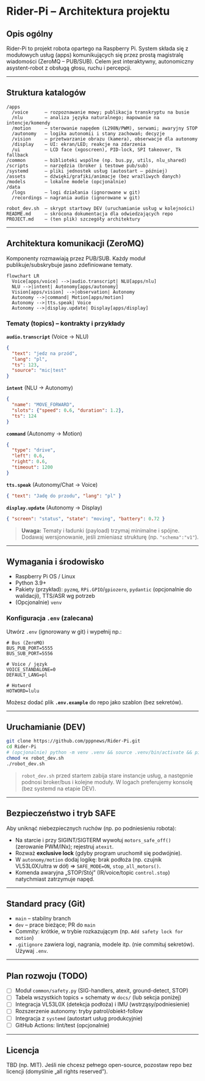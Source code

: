 # Rider-Pi – Architektura projektu

## Opis ogólny
Rider-Pi to projekt robota opartego na Raspberry Pi. System składa się z modułowych usług (apps) komunikujących się przez prostą magistralę wiadomości (ZeroMQ – PUB/SUB). Celem jest interaktywny, autonomiczny asystent-robot z obsługą głosu, ruchu i percepcji.

---

## Struktura katalogów
```
/apps
  /voice      – rozpoznawanie mowy; publikacja transkryptu na busie
  /nlu        – analiza języka naturalnego; mapowanie na intencje/komendy
  /motion     – sterowanie napędem (L298N/PWM), serwami; awaryjny STOP
  /autonomy   – logika autonomii i stany zachowań; decyzje
  /vision     – przetwarzanie obrazu (kamera), obserwacje dla autonomy
  /display    – UI: ekran/LED; reakcje na zdarzenia
  /ui         – LCD face (xgoscreen), PID-lock, SPI takeover, Tk fallback
/common       – biblioteki wspólne (np. bus.py, utils, nlu_shared)
/scripts      – narzędzia (broker i testowe pub/sub)
/systemd      – pliki jednostek usług (autostart – później)
/assets       – dźwięki/grafiki/animacje (bez wrażliwych danych)
/models       – lokalne modele (opcjonalnie)
/data
  /logs       – logi działania (ignorowane w git)
  /recordings – nagrania audio (ignorowane w git)

robot_dev.sh  – skrypt startowy DEV (uruchamianie usług w kolejności)
README.md     – skrócona dokumentacja dla odwiedzających repo
PROJECT.md    – (ten plik) szczegóły architektury
```

---

## Architektura komunikacji (ZeroMQ)

Komponenty rozmawiają przez PUB/SUB. Każdy moduł publikuje/subskrybuje jasno zdefiniowane tematy.

```mermaid
flowchart LR
  Voice[apps/voice] -->|audio.transcript| NLU[apps/nlu]
  NLU -->|intent| Autonomy[apps/autonomy]
  Vision[apps/vision] -->|observation| Autonomy
  Autonomy -->|command| Motion[apps/motion]
  Autonomy -->|tts.speak| Voice
  Autonomy -->|display.update| Display[apps/display]
```

### Tematy (topics) – kontrakty i przykłady

**`audio.transcript`** (Voice → NLU)
```json
{
  "text": "jedz na przód",
  "lang": "pl",
  "ts": 123,
  "source": "mic|test"
}
```

**`intent`** (NLU → Autonomy)
```json
{
  "name": "MOVE_FORWARD",
  "slots": {"speed": 0.6, "duration": 1.2},
  "ts": 124
}
```

**`command`** (Autonomy → Motion)
```json
{
  "type": "drive",
  "left": 0.6,
  "right": 0.6,
  "timeout": 1200
}
```

**`tts.speak`** (Autonomy/Chat → Voice)
```json
{ "text": "Jadę do przodu", "lang": "pl" }
```

**`display.update`** (Autonomy → Display)
```json
{ "screen": "status", "state": "moving", "battery": 0.72 }
```

> **Uwaga:** Tematy i ładunki (payload) trzymaj minimalne i spójne. Dodawaj wersjonowanie, jeśli zmieniasz strukturę (np. `"schema":"v1"`).

---

## Wymagania i środowisko
- Raspberry Pi OS / Linux
- Python 3.9+
- Pakiety (przykład): `pyzmq`, `RPi.GPIO`/`gpiozero`, `pydantic` (opcjonalnie do walidacji), TTS/ASR wg potrzeb
- (Opcjonalnie) `venv`

### Konfiguracja `.env` (zalecana)
Utwórz `.env` (ignorowany w git) i wypełnij np.:
```
# Bus (ZeroMQ)
BUS_PUB_PORT=5555
BUS_SUB_PORT=5556

# Voice / język
VOICE_STANDALONE=0
DEFAULT_LANG=pl

# Hotword
HOTWORD=lulu
```
Możesz dodać plik **`.env.example`** do repo jako szablon (bez sekretów).

---

## Uruchamianie (DEV)
```bash
git clone https://github.com/pppnews/Rider-Pi.git
cd Rider-Pi
# (opcjonalnie) python -m venv .venv && source .venv/bin/activate && pip install -r requirements.txt
chmod +x robot_dev.sh
./robot_dev.sh
```

> `robot_dev.sh` przed startem zabija stare instancje usług, a następnie podnosi broker/bus i kolejne moduły. W logach preferujemy konsolę (bez systemd na etapie DEV).

---

## Bezpieczeństwo i tryb SAFE
Aby uniknąć niebezpiecznych ruchów (np. po podniesieniu robota):
- Na starcie i przy SIGINT/SIGTERM wywołuj `motors_safe_off()` (zerowanie PWM/INx); rejestruj `atexit`.
- Rozważ **exclusive lock** (gdyby program uruchomił się podwójnie).
- W `autonomy/motion` dodaj logikę: brak podłoża (np. czujnik VL53L0X/ultra w dół) ⇒ `SAFE_MODE=ON`, `stop_all_motors()`.
- Komenda awaryjna „STOP/Stój” (IR/voice/topic `control.stop`) natychmiast zatrzymuje napęd.

---

## Standard pracy (Git)
- `main` – stabilny branch
- `dev` – prace bieżące; PR do `main`
- Commity: krótkie, w trybie rozkazującym (np. `Add safety lock for motion`)
- `.gitignore` zawiera logi, nagrania, modele itp. (nie commituj sekretów). Używaj `.env`.

---

## Plan rozwoju (TODO)
- [ ] Moduł `common/safety.py` (SIG-handlers, atexit, ground-detect, STOP)
- [ ] Tabela wszystkich topics + schematy w `docs/` (lub sekcja poniżej)
- [ ] Integracja VL53L0X (detekcja podłoża) i IMU (wstrząsy/podniesienie)
- [ ] Rozszerzenie autonomy: tryby patrol/obiekt-follow
- [ ] Integracja z `systemd` (autostart usług produkcyjnie)
- [ ] GitHub Actions: lint/test (opcjonalnie)

---

## Licencja
TBD (np. MIT). Jeśli nie chcesz pełnego open-source, pozostaw repo bez licencji (domyślnie „all rights reserved”).

